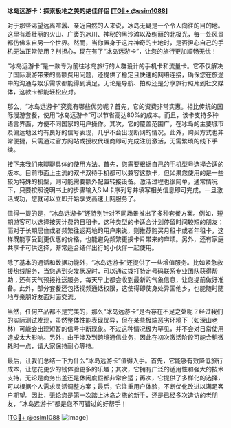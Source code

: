 **冰岛远游卡：探索极地之美的绝佳伴侣 [[TG💪+ @esim1088](https://t.me/s/esim1088)]**

对于那些渴望远离喧嚣、亲近自然的人来说，冰岛无疑是一个令人向往的目的地。这里有着壮丽的火山、广袤的冰川、神秘的黑沙滩以及绚丽的北极光，每一处风景都仿佛来自另一个世界。然而，当你置身于这片神奇的土地时，是否担心自己的手机无法正常使用？别担心，现在有了“冰岛远游卡”，让您的旅行更加顺畅无忧！

“冰岛远游卡”是一款专为前往冰岛旅行的人群设计的手机卡和流量卡。它不仅解决了国际漫游带来的高额费用问题，还提供了稳定且快速的网络连接，确保您在旅途中的沟通与娱乐需求都能得到满足。无论是导航、拍照还是分享旅行照片到社交媒体，这款卡都能轻松应对。

那么，“冰岛远游卡”究竟有哪些优势呢？首先，它的资费非常实惠。相比传统的国际漫游套餐，使用“冰岛远游卡”可以节省高达80%的成本。而且，该卡支持多种语言界面，方便不同国家的用户操作。其次，它的覆盖范围广，在冰岛的主要城市及偏远地区均有良好的信号表现，几乎不会出现断网的情况。此外，购买方式也非常便捷，只需通过官方网站或授权代理商即可完成注册激活，无需繁琐的线下手续。

接下来我们来聊聊具体的使用方法。首先，您需要根据自己的手机型号选择合适的版本。目前市面上主流的双卡双待手机都可以兼容这款卡，但如果您使用的是一些较为特殊的机型，则可能需要额外配置转接设备。激活过程也很简单，通常情况下，只要按照说明书上的步骤输入SIM卡序列号并填写相关信息即可完成。一旦激活成功，您就可以立即开始享受高速上网服务了。

值得一提的是，“冰岛远游卡”还特别针对不同场景推出了多种套餐方案。例如，短期游客可以选择按天计费的日租卡，这种类型的卡适合计划停留时间较短的朋友；而对于长期居住或者频繁往返两地的用户来说，则推荐购买月租卡或者年租卡，这样既能享受到更优惠的价格，也能避免频繁更换卡片带来的麻烦。另外，还有家庭共享卡可供选择，非常适合结伴出行的小伙伴一起使用。

除了基本的通话和数据功能外，“冰岛远游卡”还提供了一些增值服务。比如紧急救援热线服务，当您遇到突发状况时，可以通过拨打特定号码联系专业团队获得帮助；还有天气预报推送服务，每天早上都会收到最新的气象信息，让您提前做好准备。此外，部分套餐还包括视频通话权限，这使得即使身处异国他乡，也能随时随地与亲朋好友面对面交流。

当然，任何产品都不是完美的，那么“冰岛远游卡”是否存在不足之处呢？经过我们的实际测试发现，虽然整体性能表现优异，但在某些极端恶劣环境下（如深山老林）可能会出现短暂的信号中断现象。不过这种情况极为罕见，并不会对日常使用造成太大影响。另外，由于涉及到跨境通信业务，因此在初次激活阶段可能会稍微耗时一点，请大家保持耐心等待。

最后，让我们总结一下为什么“冰岛远游卡”值得入手。首先，它能够有效降低旅行成本，让您花更少的钱体验更多的乐趣；其次，它拥有广泛的适用性和强大的技术支持，无论是商务出差还是休闲度假都非常合适；再次，它提供了多样化的选择，可以根据个人需求灵活调整方案；最后，它注重用户体验，不断优化改进以满足客户期望。因此，无论您是第一次踏上冰岛之旅的新手，还是已经多次造访的老朋友，“冰岛远游卡”都是您不可错过的好帮手！

[[TG💪+ @esim1088](https://t.me/s/esim1088) ![Image](https://i.postimg.cc/4NQfJmqS/Snipaste-2025-05-13-00-14-12.png)]